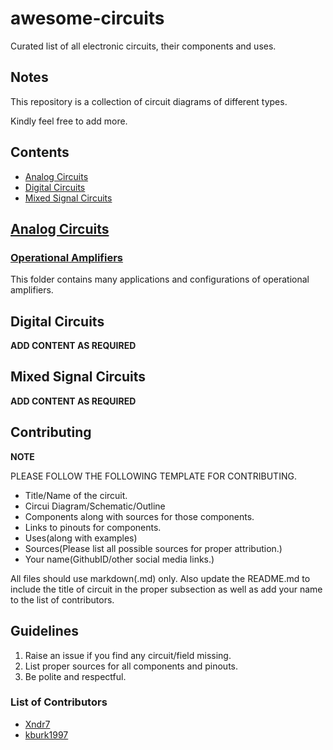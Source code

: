 # awesome-circuits
Curated list of all electronic circuits, their components and uses.

## Notes
This repository is a collection of circuit diagrams of different types. 

Kindly feel free to add more.

## Contents
* [Analog Circuits](#Analog-Circuits)
* [Digital Circuits](#Digital-Circuits)
* [Mixed Signal Circuits](#Mixed-Signal-Circuits)


<a name="Analog-Circuits"></a>
## [Analog Circuits](/Analog-Circuits)


### [Operational Amplifiers](/Analog-Circuits/Operational-Amplifiers)
This folder contains many applications and configurations of operational amplifiers.


<a name="Digital-Circuits"></a>
## Digital Circuits


**ADD CONTENT AS REQUIRED**


<a name="Mixed-Signal-Circuits"></a>
## Mixed Signal Circuits

**ADD CONTENT AS REQUIRED**


## Contributing
**NOTE**


PLEASE FOLLOW THE FOLLOWING TEMPLATE FOR CONTRIBUTING.

* Title/Name of the circuit.
* Circui Diagram/Schematic/Outline
* Components along with sources for those components.
* Links to pinouts for components.
* Uses(along with examples)
* Sources(Please list all possible sources for proper attribution.)
* Your name(GithubID/other social media links.)

All files should use markdown(.md) only.
Also update the README.md to include the title of circuit in the proper subsection as well as add your name to the list of contributors. 
## Guidelines

1. Raise an issue if you find any circuit/field missing. 
2. List proper sources for all components and pinouts.
3. Be polite and respectful.

### List of Contributors
* [Xndr7](https://www.github.com/Xndr7)
* [kburk1997](https://www.github.com/kburk1997)
